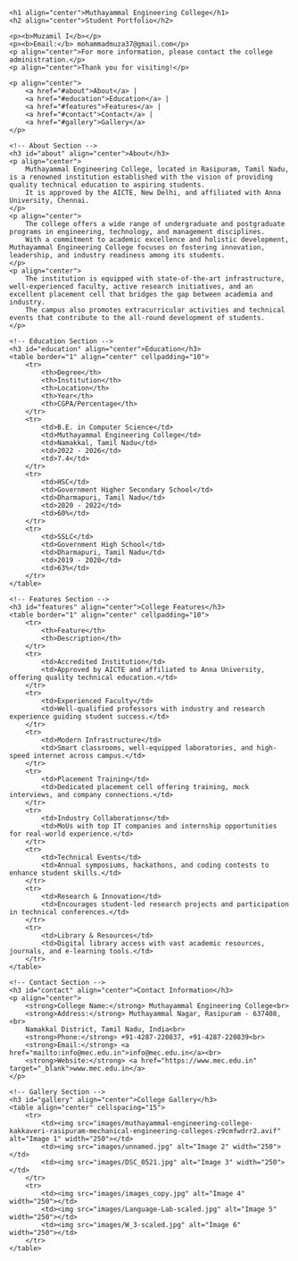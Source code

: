 <!DOCTYPE html>
<html lang="en">
<head>
    <meta charset="UTF-8">
    <title>Muthayammal Engineering College - Student Portfolio</title>
</head>
<body>

    <h1 align="center">Muthayammal Engineering College</h1>
    <h2 align="center">Student Portfolio</h2>

    <p><b>Muzamil I</b></p>
    <p><b>Email:</b> mohammadmuza37@gmail.com</p>
    <p align="center">For more information, please contact the college administration.</p>
    <p align="center">Thank you for visiting!</p>

    <p align="center">
        <a href="#about">About</a> |
        <a href="#education">Education</a> |
        <a href="#features">Features</a> |
        <a href="#contact">Contact</a> |
        <a href="#gallery">Gallery</a>
    </p>

    <!-- About Section -->
    <h3 id="about" align="center">About</h3>
    <p align="center">
        Muthayammal Engineering College, located in Rasipuram, Tamil Nadu, is a renowned institution established with the vision of providing quality technical education to aspiring students.
        It is approved by the AICTE, New Delhi, and affiliated with Anna University, Chennai.
    </p>
    <p align="center">
        The college offers a wide range of undergraduate and postgraduate programs in engineering, technology, and management disciplines.
        With a commitment to academic excellence and holistic development, Muthayammal Engineering College focuses on fostering innovation, leadership, and industry readiness among its students.
    </p>
    <p align="center">
        The institution is equipped with state-of-the-art infrastructure, well-experienced faculty, active research initiatives, and an excellent placement cell that bridges the gap between academia and industry.
        The campus also promotes extracurricular activities and technical events that contribute to the all-round development of students.
    </p>

    <!-- Education Section -->
    <h3 id="education" align="center">Education</h3>
    <table border="1" align="center" cellpadding="10">
        <tr>
            <th>Degree</th>
            <th>Institution</th>
            <th>Location</th>
            <th>Year</th>
            <th>CGPA/Percentage</th>
        </tr>
        <tr>
            <td>B.E. in Computer Science</td>
            <td>Muthayammal Engineering College</td>
            <td>Namakkal, Tamil Nadu</td>
            <td>2022 - 2026</td>
            <td>7.4</td>
        </tr>
        <tr>
            <td>HSC</td>
            <td>Government Higher Secondary School</td>
            <td>Dharmapuri, Tamil Nadu</td>
            <td>2020 - 2022</td>
            <td>60%</td>
        </tr>
        <tr>
            <td>SSLC</td>
            <td>Government High School</td>
            <td>Dharmapuri, Tamil Nadu</td>
            <td>2019 - 2020</td>
            <td>63%</td>
        </tr>
    </table>

    <!-- Features Section -->
    <h3 id="features" align="center">College Features</h3>
    <table border="1" align="center" cellpadding="10">
        <tr>
            <th>Feature</th>
            <th>Description</th>
        </tr>
        <tr>
            <td>Accredited Institution</td>
            <td>Approved by AICTE and affiliated to Anna University, offering quality technical education.</td>
        </tr>
        <tr>
            <td>Experienced Faculty</td>
            <td>Well-qualified professors with industry and research experience guiding student success.</td>
        </tr>
        <tr>
            <td>Modern Infrastructure</td>
            <td>Smart classrooms, well-equipped laboratories, and high-speed internet across campus.</td>
        </tr>
        <tr>
            <td>Placement Training</td>
            <td>Dedicated placement cell offering training, mock interviews, and company connections.</td>
        </tr>
        <tr>
            <td>Industry Collaborations</td>
            <td>MoUs with top IT companies and internship opportunities for real-world experience.</td>
        </tr>
        <tr>
            <td>Technical Events</td>
            <td>Annual symposiums, hackathons, and coding contests to enhance student skills.</td>
        </tr>
        <tr>
            <td>Research & Innovation</td>
            <td>Encourages student-led research projects and participation in technical conferences.</td>
        </tr>
        <tr>
            <td>Library & Resources</td>
            <td>Digital library access with vast academic resources, journals, and e-learning tools.</td>
        </tr>
    </table>

    <!-- Contact Section -->
    <h3 id="contact" align="center">Contact Information</h3>
    <p align="center">
        <strong>College Name:</strong> Muthayammal Engineering College<br>
        <strong>Address:</strong> Muthayammal Nagar, Rasipuram - 637408,<br>
        Namakkal District, Tamil Nadu, India<br>
        <strong>Phone:</strong> +91-4287-220837, +91-4287-220839<br>
        <strong>Email:</strong> <a href="mailto:info@mec.edu.in">info@mec.edu.in</a><br>
        <strong>Website:</strong> <a href="https://www.mec.edu.in" target="_blank">www.mec.edu.in</a>
    </p>

    <!-- Gallery Section -->
    <h3 id="gallery" align="center">College Gallery</h3>
    <table align="center" cellspacing="15">
        <tr>
            <td><img src="images/muthayammal-engineering-college-kakkaveri-rasipuram-mechanical-engineering-colleges-z9cmfwdrr2.avif" alt="Image 1" width="250"></td>
            <td><img src="images/unnamed.jpg" alt="Image 2" width="250"></td>
            <td><img src="images/DSC_0521.jpg" alt="Image 3" width="250"></td>
        </tr>
        <tr>
            <td><img src="images/images_copy.jpg" alt="Image 4" width="250"></td>
            <td><img src="images/Language-Lab-scaled.jpg" alt="Image 5" width="250"></td>
            <td><img src="images/W_3-scaled.jpg" alt="Image 6" width="250"></td>
        </tr>
    </table>

</body>
</html>

